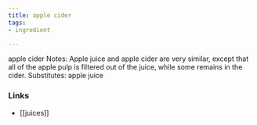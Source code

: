 ```yaml
---
title: apple cider
tags:
- ingredient

---
```

apple cider Notes: Apple juice and apple cider are very similar, except that all of the apple pulp is filtered out of the juice, while some remains in the cider. Substitutes: apple juice

### Links

* [[juices]]

